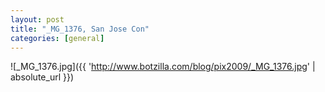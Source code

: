 ```yaml
---
layout: post
title: "_MG_1376, San Jose Con"
categories: [general]
---
```



![_MG_1376.jpg]({{ 'http://www.botzilla.com/blog/pix2009/_MG_1376.jpg' | absolute_url }})


